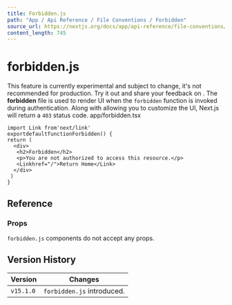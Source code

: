 ```yaml
---
title: Forbidden.js
path: "App / Api Reference / File Conventions / Forbidden"
source_url: https://nextjs.org/docs/app/api-reference/file-conventions/forbidden
content_length: 745
---
```


# forbidden.js
This feature is currently experimental and subject to change, it's not recommended for production. Try it out and share your feedback on .
The **forbidden** file is used to render UI when the `forbidden` function is invoked during authentication. Along with allowing you to customize the UI, Next.js will return a `403` status code.
app/forbidden.tsx
```
import Link from'next/link'
exportdefaultfunctionForbidden() {
return (
  <div>
   <h2>Forbidden</h2>
   <p>You are not authorized to access this resource.</p>
   <Linkhref="/">Return Home</Link>
  </div>
 )
}
```

## Reference
### Props
`forbidden.js` components do not accept any props.
## Version History
Version| Changes  
---|---  
`v15.1.0`| `forbidden.js` introduced.
